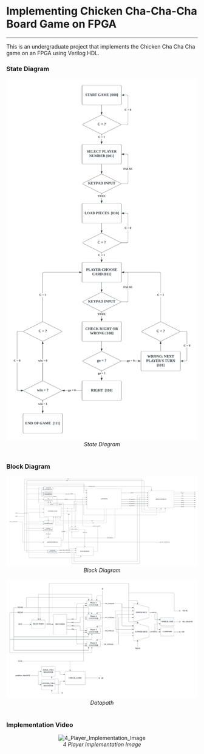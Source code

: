 # Implementing Chicken Cha-Cha-Cha Board Game on FPGA
---

This is an undergraduate project that implements the Chicken Cha Cha Cha game on an FPGA using Verilog HDL.

### State Diagram
<div align="center">
  <picture>
  <img src="images/State_Diagram.png" alt="State_Diagram" width="500">
  </picture>
  <br>
  <div align="center" width="80%">
  <em>State Diagram</em>
  </div>
  <br>
</div>


### Block Diagram
<div align="center">
  <picture>
  <img src="images/Block_Diagram.png" alt="State_Diagram" width="1000">
  </picture>
  <br>
  <div align="center" width="80%">
  <em>Block Diagram</em>
  </div>
  <br>
</div>

<div align="center">
  <picture>
  <img src="images/Datapath.png" alt="State_Diagram" width="1000">
  </picture>
  <br>
  <div align="center" width="80%">
  <em>Datapath</em>
  </div>
  <br>
</div>

### Implementation Video
<div align="center">
  <picture>
  <img src="images/4P_TFT_LCD.png" alt="4_Player_Implementation_Image" width="500">
  </picture>
  <br>
  <div align="center" width="80%">
  <em>4 Player Implementation Image</em>
  </div>
  <br>
</div>
